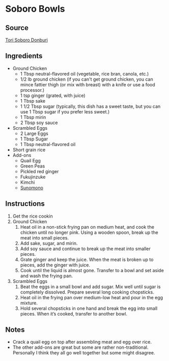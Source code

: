 # Soboro Bowls

## Source
[Tori Soboro Donburi](https://www.justonecookbook.com/tori-soboro-donburi/)

## Ingredients
- Ground Chicken
    - 1 Tbsp neutral-flavored oil (vegetable, rice bran, canola, etc.)
    - 1/2 lb ground chicken (if you can't get ground chicken, you can mince fattier thigh (or mix with breast) with a knife or use a food processor.)
    - 1 tsp ginger (grated, with juice)
    - 1 Tbsp sake
    - 1 1/2 Tbsp sugar (typically, this dish has a sweet taste, but you can use 1 Tbsp sugar if you prefer less sweet.)
    - 1 Tbsp mirin
    - 2 Tbsp soy sauce
- Scrambled Eggs
    - 2 Large Eggs
    - 1 Tbsp Sugar
    - 1 Tbsp neutral-flavored oil
- Short grain rice
- Add-ons
    - Quail Egg
    - Green Peas
    - Pickled red ginger
    - Fukujinzuke
    - Kimchi
    - [Sunomono](japanese-cucumber-salad.md)

## Instructions
1. Get the rice cookin
2. Ground Chicken
    1. Heat oil in a non-stick frying pan on medium heat, and cook the chicken until no longer pink. Using a wooden spoon, break up the meat into small pieces.
    2. Add sake, sugar, and mirin.
    3. Add soy sauce and continue to break up the meat into smaller pieces.
    4. Grate ginger and keep the juice. When the meat is broken up to pieces, add the ginger with juice.
    5. Cook until the liquid is almost gone. Transfer to a bowl and set aside and wash the frying pan.
3. Scrambled Eggs
    1. Beat the eggs in a small bowl and add sugar. Mix well until sugar is completely dissolved. Prepare several long cooking chopsticks.
    2. Heat oil in the frying pan over medium-low heat and pour in the egg mixture.
    3. Hold several chopsticks in one hand and break the egg into small pieces. When it’s cooked, transfer to another bowl.

## Notes
- Crack a quail egg on top after assembling meat and egg over rice.
- The other add-ons are great but some are rather non-traditional. Personally I think they all go well together but some might disagree.
